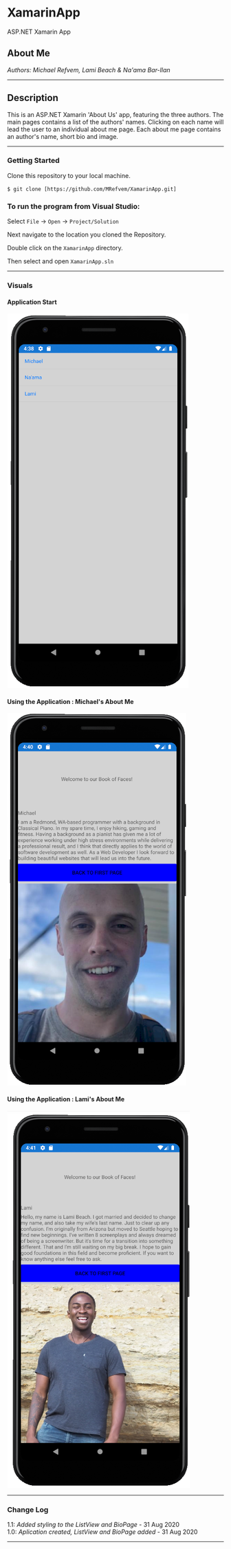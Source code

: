 # XamarinApp
ASP.NET Xamarin App

## About Me

*Authors: Michael Refvem, Lami Beach & Na'ama Bar-Ilan*

----

## Description

This is an ASP.NET Xamarin 'About Us' app, featuring the three authors. The main pages contains a list of the authors' names. Clicking on each name will lead the user to an individual about me page. Each about me page contains an author's name, short bio and image. 

---

### Getting Started
Clone this repository to your local machine.

```
$ git clone [https://github.com/MRefvem/XamarinApp.git]
```

### To run the program from Visual Studio:
Select ```File``` -> ```Open``` -> ```Project/Solution```

Next navigate to the location you cloned the Repository.

Double click on the ```XamarinApp``` directory.

Then select and open ```XamarinApp.sln```

---

### Visuals

#### Application Start
![Image 1](https://github.com/MRefvem/XamarinApp/blob/master/Assets/XamarinApp-Start.png)
#### Using the Application : Michael's About Me
![Image 2](https://github.com/MRefvem/XamarinApp/blob/master/Assets/XamarinApp-AboutMe1.png)
#### Using the Application : Lami's About Me
![Image 3](https://github.com/MRefvem/XamarinApp/blob/master/Assets/XamarinApp-AboutMe2.png)

---

### Change Log

1.1: *Added styling to the ListView and BioPage* - 31 Aug 2020  
1.0: *Aplication created, ListView and BioPage added* - 31 Aug 2020  

------------------------------

